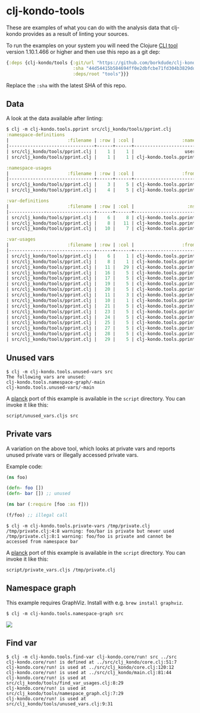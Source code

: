 # clj-kondo-tools

These are examples of what you can do with the analysis data that clj-kondo
provides as a result of linting your sources.

To run the examples on your system you will need the Clojure [CLI
tool](https://clojure.org/guides/getting_started) version 1.10.1.466 or higher
and then use this repo as a git dep:

``` clojure
{:deps {clj-kondo/tools {:git/url "https://github.com/borkdude/clj-kondo"
                         :sha "44d54415b584694ff0e2dbfcbe71fd304b3829dd"
                         :deps/root "tools"}}}
```

Replace the `:sha` with the latest SHA of this repo.

## Data

A look at the data available after linting:

``` clojure
$ clj -m clj-kondo.tools.pprint src/clj_kondo/tools/pprint.clj
:namespace-definitions
|                      :filename | :row | :col |                  :name |
|--------------------------------+------+------+------------------------|
| src/clj_kondo/tools/pprint.clj |    1 |    1 |                   user |
| src/clj_kondo/tools/pprint.clj |    1 |    1 | clj-kondo.tools.pprint |

:namespace-usages
|                      :filename | :row | :col |                  :from |            :to |
|--------------------------------+------+------+------------------------+----------------|
| src/clj_kondo/tools/pprint.clj |    3 |    5 | clj-kondo.tools.pprint | clj-kondo.core |
| src/clj_kondo/tools/pprint.clj |    4 |    5 | clj-kondo.tools.pprint | clojure.pprint |

:var-definitions
|                      :filename | :row | :col |                    :ns |                :name | :fixed-arities | :var-args-min-arity | :private | :macro |
|--------------------------------+------+------+------------------------+----------------------+----------------+---------------------+----------+--------|
| src/clj_kondo/tools/pprint.clj |    6 |    8 | clj-kondo.tools.pprint |  private-fixed-arity |           #{3} |                     |     true |        |
| src/clj_kondo/tools/pprint.clj |    8 |   11 | clj-kondo.tools.pprint | macro-var-args-arity |                |                   1 |          |   true |
| src/clj_kondo/tools/pprint.clj |   10 |    7 | clj-kondo.tools.pprint |                -main |                |                   0 |          |        |

:var-usages
|                      :filename | :row | :col |                  :from |            :to |       :name | :arity |
|--------------------------------+------+------+------------------------+----------------+-------------+--------|
| src/clj_kondo/tools/pprint.clj |    6 |    1 | clj-kondo.tools.pprint |   clojure.core |       defn- |      2 |
| src/clj_kondo/tools/pprint.clj |    8 |    1 | clj-kondo.tools.pprint |   clojure.core |    defmacro |      2 |
| src/clj_kondo/tools/pprint.clj |   11 |   29 | clj-kondo.tools.pprint | clj-kondo.core |        run! |      1 |
| src/clj_kondo/tools/pprint.clj |   16 |    5 | clj-kondo.tools.pprint |   clojure.core |       print |      1 |
| src/clj_kondo/tools/pprint.clj |   17 |    5 | clj-kondo.tools.pprint | clojure.pprint | print-table |      2 |
| src/clj_kondo/tools/pprint.clj |   19 |    5 | clj-kondo.tools.pprint |   clojure.core |     println |      0 |
| src/clj_kondo/tools/pprint.clj |   20 |    5 | clj-kondo.tools.pprint |   clojure.core |       print |      1 |
| src/clj_kondo/tools/pprint.clj |   11 |    3 | clj-kondo.tools.pprint |   clojure.core |         let |     12 |
| src/clj_kondo/tools/pprint.clj |   10 |    1 | clj-kondo.tools.pprint |   clojure.core |        defn |      3 |
| src/clj_kondo/tools/pprint.clj |   21 |    5 | clj-kondo.tools.pprint | clojure.pprint | print-table |      2 |
| src/clj_kondo/tools/pprint.clj |   23 |    5 | clj-kondo.tools.pprint |   clojure.core |     println |      0 |
| src/clj_kondo/tools/pprint.clj |   24 |    5 | clj-kondo.tools.pprint |   clojure.core |       print |      1 |
| src/clj_kondo/tools/pprint.clj |   25 |    5 | clj-kondo.tools.pprint | clojure.pprint | print-table |      2 |
| src/clj_kondo/tools/pprint.clj |   27 |    5 | clj-kondo.tools.pprint |   clojure.core |     println |      0 |
| src/clj_kondo/tools/pprint.clj |   28 |    5 | clj-kondo.tools.pprint |   clojure.core |       print |      1 |
| src/clj_kondo/tools/pprint.clj |   29 |    5 | clj-kondo.tools.pprint | clojure.pprint | print-table |      1 |
```

## Unused vars

``` shellsession
$ clj -m clj-kondo.tools.unused-vars src
The following vars are unused:
clj-kondo.tools.namespace-graph/-main
clj-kondo.tools.unused-vars/-main
```

A [planck](https://planck-repl.org) port of this example is available in the
`script` directory. You can invoke it like this:

``` shellsession
script/unused_vars.cljs src
```

## Private vars

A variation on the above tool, which looks at private vars and reports unused
private vars or illegally accessed private vars.

Example code:

``` clojure
(ns foo)

(defn- foo [])
(defn- bar []) ;; unused

(ns bar (:require [foo :as f]))

(f/foo) ;; illegal call
```

``` shellsession
$ clj -m clj-kondo.tools.private-vars /tmp/private.clj
/tmp/private.clj:4:8 warning: foo/bar is private but never used
/tmp/private.clj:8:1 warning: foo/foo is private and cannot be accessed from namespace bar
```

A [planck](https://planck-repl.org) port of this example is available in the
`script` directory. You can invoke it like this:

``` shellsession
script/private_vars.cljs /tmp/private.clj
```

## Namespace graph

This example requires GraphViz. Install with e.g. `brew install graphviz`.

``` shellsession
$ clj -m clj-kondo.tools.namespace-graph src
```

<img src="assets/namespace-graph.png">

## Find var

``` shellsession
$ clj -m clj-kondo.tools.find-var clj-kondo.core/run! src ../src
clj-kondo.core/run! is defined at ../src/clj_kondo/core.clj:51:7
clj-kondo.core/run! is used at ../src/clj_kondo/core.clj:120:12
clj-kondo.core/run! is used at ../src/clj_kondo/main.clj:81:44
clj-kondo.core/run! is used at src/clj_kondo/tools/find_var_usages.clj:8:29
clj-kondo.core/run! is used at src/clj_kondo/tools/namespace_graph.clj:7:29
clj-kondo.core/run! is used at src/clj_kondo/tools/unused_vars.clj:9:31
```
